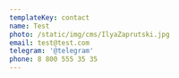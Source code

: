```yaml
---
templateKey: contact
name: Test
photo: /static/img/cms/IlyaZaprutski.jpg
email: test@test.com
telegram: '@telegram'
phone: 8 800 555 35 35
---
```

